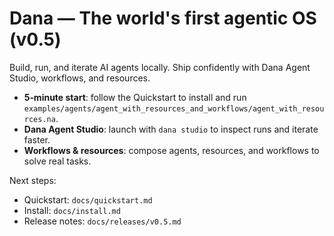 # Dana — The world's first agentic OS (v0.5)

Build, run, and iterate AI agents locally. Ship confidently with Dana Agent Studio, workflows, and resources.

- **5‑minute start**: follow the Quickstart to install and run `examples/agents/agent_with_resources_and_workflows/agent_with_resources.na`.
- **Dana Agent Studio**: launch with `dana studio` to inspect runs and iterate faster.
- **Workflows & resources**: compose agents, resources, and workflows to solve real tasks.

Next steps:
- Quickstart: `docs/quickstart.md`
- Install: `docs/install.md`
- Release notes: `docs/releases/v0.5.md`
